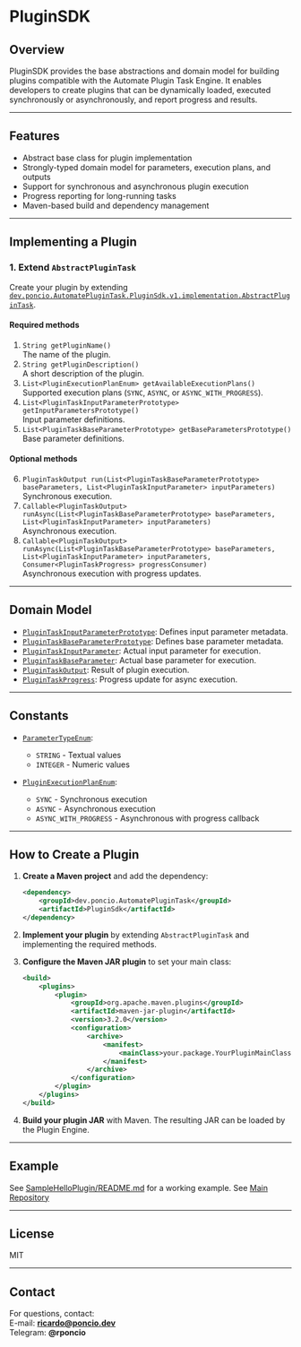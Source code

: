 # PluginSDK

## Overview

PluginSDK provides the base abstractions and domain model for building plugins compatible with the Automate Plugin Task Engine. It enables developers to create plugins that can be dynamically loaded, executed synchronously or asynchronously, and report progress and results.

---

## Features

- Abstract base class for plugin implementation
- Strongly-typed domain model for parameters, execution plans, and outputs
- Support for synchronous and asynchronous plugin execution
- Progress reporting for long-running tasks
- Maven-based build and dependency management

---

## Implementing a Plugin

### 1. Extend `AbstractPluginTask`

Create your plugin by extending [`dev.poncio.AutomatePluginTask.PluginSdk.v1.implementation.AbstractPluginTask`](src/main/java/dev/poncio/AutomatePluginTask/PluginSdk/v1/implementation/AbstractPluginTask.java).

#### Required methods

1. `String getPluginName()`  
   The name of the plugin.
2. `String getPluginDescription()`  
   A short description of the plugin.
3. `List<PluginExecutionPlanEnum> getAvailableExecutionPlans()`  
   Supported execution plans (`SYNC`, `ASYNC`, or `ASYNC_WITH_PROGRESS`).
4. `List<PluginTaskInputParameterPrototype> getInputParametersPrototype()`  
   Input parameter definitions.
5. `List<PluginTaskBaseParameterPrototype> getBaseParametersPrototype()`  
   Base parameter definitions.

#### Optional methods

6. `PluginTaskOutput run(List<PluginTaskBaseParameterPrototype> baseParameters, List<PluginTaskInputParameter> inputParameters)`  
   Synchronous execution.
7. `Callable<PluginTaskOutput> runAsync(List<PluginTaskBaseParameterPrototype> baseParameters, List<PluginTaskInputParameter> inputParameters)`  
   Asynchronous execution.
8. `Callable<PluginTaskOutput> runAsync(List<PluginTaskBaseParameterPrototype> baseParameters, List<PluginTaskInputParameter> inputParameters, Consumer<PluginTaskProgress> progressConsumer)`  
   Asynchronous execution with progress updates.

---

## Domain Model

- [`PluginTaskInputParameterPrototype`](src/main/java/dev/poncio/AutomatePluginTask/PluginSdk/v1/domain/PluginTaskInputParameterPrototype.java): Defines input parameter metadata.
- [`PluginTaskBaseParameterPrototype`](src/main/java/dev/poncio/AutomatePluginTask/PluginSdk/v1/domain/PluginTaskBaseParameterPrototype.java): Defines base parameter metadata.
- [`PluginTaskInputParameter`](src/main/java/dev/poncio/AutomatePluginTask/PluginSdk/v1/domain/PluginTaskInputParameter.java): Actual input parameter for execution.
- [`PluginTaskBaseParameter`](src/main/java/dev/poncio/AutomatePluginTask/PluginSdk/v1/domain/PluginTaskBaseParameter.java): Actual base parameter for execution.
- [`PluginTaskOutput`](src/main/java/dev/poncio/AutomatePluginTask/PluginSdk/v1/domain/PluginTaskOutput.java): Result of plugin execution.
- [`PluginTaskProgress`](src/main/java/dev/poncio/AutomatePluginTask/PluginSdk/v1/domain/PluginTaskProgress.java): Progress update for async execution.

---

## Constants

- [`ParameterTypeEnum`](src/main/java/dev/poncio/AutomatePluginTask/PluginSdk/v1/constants/ParameterTypeEnum.java):  
  - `STRING` - Textual values  
  - `INTEGER` - Numeric values

- [`PluginExecutionPlanEnum`](src/main/java/dev/poncio/AutomatePluginTask/PluginSdk/v1/constants/PluginExecutionPlanEnum.java):  
  - `SYNC` - Synchronous execution  
  - `ASYNC` - Asynchronous execution  
  - `ASYNC_WITH_PROGRESS` - Asynchronous with progress callback

---

## How to Create a Plugin

1. **Create a Maven project** and add the dependency:

    ```xml
    <dependency>
        <groupId>dev.poncio.AutomatePluginTask</groupId>
        <artifactId>PluginSdk</artifactId>
    </dependency>
    ```

2. **Implement your plugin** by extending `AbstractPluginTask` and implementing the required methods.

3. **Configure the Maven JAR plugin** to set your main class:

    ```xml
    <build>
        <plugins>
            <plugin>
                <groupId>org.apache.maven.plugins</groupId>
                <artifactId>maven-jar-plugin</artifactId>
                <version>3.2.0</version>
                <configuration>
                    <archive>
                        <manifest>
                            <mainClass>your.package.YourPluginMainClass</mainClass>
                        </manifest>
                    </archive>
                </configuration>
            </plugin>
        </plugins>
    </build>
    ```

4. **Build your plugin JAR** with Maven. The resulting JAR can be loaded by the Plugin Engine.

---

## Example

See [SampleHelloPlugin/README.md](https://github.com/ricardoponcio/AutomatePluginTask-SampleHelloPlugin) for a working example.
See [Main Repository](https://github.com/ricardoponcio/AutomatePluginTask)

---

## License

MIT

---

## Contact

For questions, contact:  
E-mail: **ricardo@poncio.dev**  
Telegram: **@rponcio**
